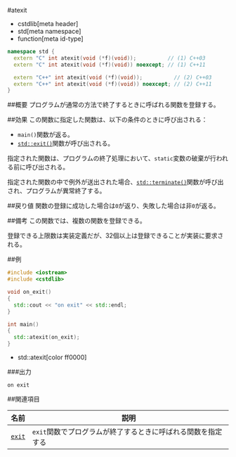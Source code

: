 #atexit
* cstdlib[meta header]
* std[meta namespace]
* function[meta id-type]

```cpp
namespace std {
  extern "C" int atexit(void (*f)(void));          // (1) C++03
  extern "C" int atexit(void (*f)(void)) noexcept; // (1) C++11

  extern "C++" int atexit(void (*f)(void));          // (2) C++03
  extern "C++" int atexit(void (*f)(void)) noexcept; // (2) C++11
}
```

##概要
プログラムが通常の方法で終了するときに呼ばれる関数を登録する。


##効果
この関数に指定した関数は、以下の条件のときに呼び出される：

- `main()`関数が返る。
- [`std::exit()`](exit.md)関数が呼び出される。

指定された関数は、プログラムの終了処理において、`static`変数の破棄が行われる前に呼び出される。

指定された関数の中で例外が送出された場合、[`std::terminate()`](/reference/exception/terminate.md)関数が呼び出され、プログラムが異常終了する。


##戻り値
関数の登録に成功した場合は`0`が返り、失敗した場合は非`0`が返る。


##備考
この関数では、複数の関数を登録できる。

登録できる上限数は実装定義だが、32個以上は登録できることが実装に要求される。


##例
```cpp
#include <iostream>
#include <cstdlib>

void on_exit()
{
  std::cout << "on exit" << std::endl;
}

int main()
{
  std::atexit(on_exit);
}
```
* std::atexit[color ff0000]

###出力
```
on exit
```


##関連項目

| 名前 | 説明 |
|------|------|
| [`exit`](exit.md) | `exit`関数でプログラムが終了するときに呼ばれる関数を指定する |


